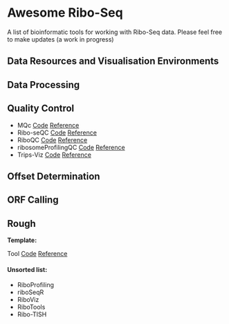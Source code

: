 # Awesome Ribo-Seq
A list of bioinformatic tools for working with Ribo-Seq data. Please feel free to make updates 
(a work in progress)



## Data Resources and Visualisation Environments 

## Data Processing 

## Quality Control 
- MQc   [Code](https://github.com/Biobix/mQC)  [Reference](https://doi.org/10.1016/j.cmpb.2018.10.018)
- Ribo-seQC   [Code](https://github.com/ohlerlab/RiboseQC)  [Reference](https://doi.org/10.1101/601468)
- RiboQC   [Code](https://github.com/carinelegrand/RiboVIEW)  [Reference](10.1093/nar/gkz1074)
- ribosomeProfilingQC   [Code](https://rdrr.io/bioc/ribosomeProfilingQC/)  [Reference](10.18129/B9.bioc.ribosomeProfilingQC)
- Trips-Viz [Code](https://github.com/riboseqorg/Trips-Viz) [Reference](https://pubmed.ncbi.nlm.nih.gov/33950201/)

## Offset Determination

## ORF Calling



## Rough 

**Template:**

Tool   [Code]()  [Reference]()

#### Unsorted list:
- RiboProfiling
- riboSeqR
- RiboViz
- RiboTools
- Ribo-TISH
